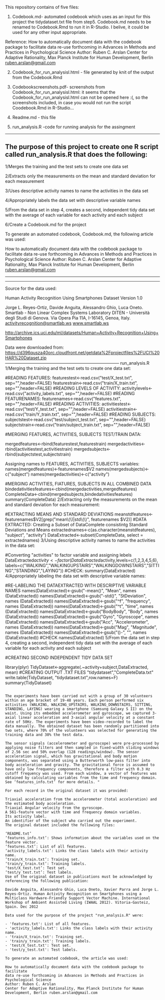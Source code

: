 This repository contains of five files:

1. Codebook.md- automated codebook which uses as an input for this project the tidydataset.txt file from step5.
Codebook.md needs to be renamed to Codebook.Rmd to run it in R-Studio. I belive, it could be used for any other input appropriate.

Reference: How to automatically document data with the codebook package to facilitate data re-use forthcoming in Advances in Methods and Practices in Psychological Science Author: Ruben C. Arslan Center for Adaptive Rationality, Max Planck Institute for Human Development, Berlin ruben.arslan@gmail.com

2. Codebook_for_run_analysisl.html - file generated by knit of the output from the Codebook.Rmd

3. Codebookscreenshots.pdf- screenshots from  Codebook_for_run_analysisl.html: it seems that the Codebook_for_run_analysisl.html
can not be opened here :(, so the screenshots included, in case you would not run the script Coodebook.Rmd in R-Studio... 

4. Readme.md - this file 

5. run_analysis.R -code for running  analysis for  the assingment 
----------------------------------------------------------------------------------------------


The purpose of this project to create one R script called run_analysis.R that does the following:
-------------------------------------------------------------------------------------------------

1/Merges the training and the test sets to create one data set

2/Extracts only the measurements on the mean and standard deviation for each measurement

3/Uses descriptive activity names to name the activities in the data set

4/Appropriately labels the data set with descriptive variable names

5/From the data set in step 4, creates a second, independent tidy data set with the average of each variable for each activity and each subject

6/Create a Codebook.md for the project

To generate an automated codebook,  Codebook.md, the following article was used:

How to automatically document data with the codebook package to facilitate
data re-use forthcoming in Advances in Methods and Practices in Psychological Science
Author: Ruben C. Arslan
Center for Adaptive Rationality, Max Planck Institute for Human Development, Berlin ruben.arslan@gmail.com 

--------------------------------------------------------------------------------------------------------
--------------------------------------------------------------------------------------------------------
Source for the data used:

Human Activity Recognition Using Smartphones Dataset
Version 1.0
 
Jorge L. Reyes-Ortiz, Davide Anguita, Alessandro Ghio, Luca Oneto.
Smartlab - Non Linear Complex Systems Laboratory
DITEN - Università degli Studi di Genova.
Via Opera Pia 11A, I-16145, Genoa, Italy.
activityrecognition@smartlab.ws
www.smartlab.ws

http://archive.ics.uci.edu/ml/datasets/Human+Activity+Recognition+Using+Smartphones

Data were downloaded from:
https://d396qusza40orc.cloudfront.net/getdata%2Fprojectfiles%2FUCI%20HAR%20Dataset.zip
——————————————————————————–
                  run_analysis.R
1/Merging the training and the test sets to create one data set:

#READING FEATURES:
featurestest<-read.csv("test/X_test.txt", sep="",header=FALSE) 
featurestrain<-read.csv("train/X_train.txt", sep="",header=FALSE)
#READING LEVELS OF ACTIVITY:
activitylevels<-read.csv("activity_labels.txt", sep="",header=FALSE) 
#READING FEATURENAMES:
featurenames<-read.csv("features.txt", sep="",header=FALSE)
#READING ACTIVITIES:
activitiestest<-read.csv("test/Y_test.txt", sep="",header=FALSE) 
activitiestrain<-read.csv("train/Y_train.txt", sep="",header=FALSE)
#READING SUBJECTS:
subjectstest<-read.csv("test/subject_test.txt", sep="",header=FALSE) 
subjectstrain<-read.csv("train/subject_train.txt", sep="",header=FALSE)

#MERGING FEATURES, ACTIVITIES, SUBJECTS TEST/TRAIN DATA:

mergedfeatures<-rbind(featurestest,featurestrain)
mergedactivities<-rbind(activitiestest,activitiestrain)
mergedsubjects<-rbind(subjectstest,subjectstrain)
  
Assigning names to FEATURES, ACTIVITIES, SUBJECTS variables:
names(mergedfeatures)<-featurenames$V2
names(mergedsubjects)<-c("subject")
names(mergedactivities)<-c("activity")
  
#MERGING ACTIVITIES, FIATURES, SUBJECTS IN ALL COMBINED DATA 
bindedativitiesfeatures<-cbind(mergedactivities,mergedfeatures)
CompleteData<-cbind(mergedsubjects,bindedativitiesfeatures)
summary(CompleteData) 
2/Extracting only the measurements on the mean and standard deviation for each measurement:

#EXTRACTING MEANS AND STANDARD DEVIATIONS
meanstdfeatures<- featurenames$V2[grep("mean\\(\\)|std\\(\\)", featurenames $V2)]
#DATA EXTRACTED: Creating a Subset of DataComplete consistintg Standard Deviations and Means
extractednames<-c(as.character(meanstdfeatures), "subject", "activity")
DataExtracted<-subset(CompleteData, select = extractednames)
3/Using descriptive activity names to name the activities in the data set:

#Converting "activities" to factor variable and assigning lebels
DataExtracted$activity<-factor(DataExtracted$activity,levels=c(1,2,3,4,5,6),
labels=c("WALKING","WALKINGUPSTAIRS","WALKINGDOWNSTAIRS","SITTING","STANDING","LAYING")) 
#CHECK:
summary(DataExtracted)
4/Appropriately labeling the data set with descriptive variable names:

#RE-LABELING THE DATAEXTRACTED WITH DESCRIPTIVE VARIABLE NAMES
names(DataExtracted)<-gsub("-mean()", "Mean", names (DataExtracted))
names(DataExtracted)<-gsub("-std()", "StDeviation", names (DataExtracted))
names(DataExtracted)<-gsub("^f", "frequency", names (DataExtracted))
names(DataExtracted)<-gsub("^t", "time", names (DataExtracted))
names(DataExtracted)<-gsub("BodyBody", "Body", names (DataExtracted))
names(DataExtracted)<-gsub("Gyro", "Gyroscope", names (DataExtracted))
names(DataExtracted)<-gsub("Acc", "Accelerometer", names (DataExtracted))
names(DataExtracted)<-gsub("Mag", "Magnitude", names (DataExtracted))
names(DataExtracted)<-gsub("()-", "", names (DataExtracted))
#CHECK
names(DataExtracted)
5/From the data set in step 4, creating a second, independent tidy data set with the average of each variable for each activity and each subject

#CREATING SECOND INDEPENDENT TIDY DATA SET 
 
library(plyr)
TidyDataset<-aggregate(.~activity+subject,DataExtracted, mean)
#CREATING OUTPUT .TXT FILES "tidydataset","CompleteData.txt"
write.table(TidyDataset, "tidydataset.txt",row.names=F)
summary(TidyDataset)
```Description of data used(citing from README.TXT): "Human Activity Recognition Using Smartphones Dataset Version 1.0 ================================================================== Jorge L. Reyes-Ortiz, Davide Anguita, Alessandro Ghio, Luca Oneto. Smartlab - Non Linear Complex Systems Laboratory DITEN - Università degli Studi di Genova. Via Opera Pia 11A, I-16145, Genoa, Italy. activityrecognition@smartlab.ws www.smartlab.ws ==================================================================

The experiments have been carried out with a group of 30 volunteers within an age bracket of 19-48 years. Each person performed six activities (WALKING, WALKING_UPSTAIRS, WALKING_DOWNSTAIRS, SITTING, STANDING, LAYING) wearing a smartphone (Samsung Galaxy S II) on the waist. Using its embedded accelerometer and gyroscope, we captured 3-axial linear acceleration and 3-axial angular velocity at a constant rate of 50Hz. The experiments have been video-recorded to label the data manually. The obtained dataset has been randomly partitioned into two sets, where 70% of the volunteers was selected for generating the training data and 30% the test data.

The sensor signals (accelerometer and gyroscope) were pre-processed by applying noise filters and then sampled in fixed-width sliding windows of 2.56 sec and 50% overlap (128 readings/window). The sensor acceleration signal, which has gravitational and body motion components, was separated using a Butterworth low-pass filter into body acceleration and gravity. The gravitational force is assumed to have only low frequency components, therefore a filter with 0.3 Hz cutoff frequency was used. From each window, a vector of features was obtained by calculating variables from the time and frequency domain. See ‘features_info.txt’ for more details. "

For each record in the original dataset it was provided:

Triaxial acceleration from the accelerometer (total acceleration) and the estimated body acceleration.
Triaxial Angular velocity from the gyroscope.
A 561-feature vector with time and frequency domain variables.
Its activity label.
An identifier of the subject who carried out the experiment.
The original dataset included the following files:

‘README.txt’
‘features_info.txt’: Shows information about the variables used on the feature vector.
‘features.txt’: List of all features.
‘activity_labels.txt’: Links the class labels with their activity name.
‘train/X_train.txt’: Training set.
‘train/y_train.txt’: Training labels.
‘test/X_test.txt’: Test set.
‘test/y_test.txt’: Test labels.
Use of the original dataset in publications must be acknowledged by referencing the following publication:

Davide Anguita, Alessandro Ghio, Luca Oneto, Xavier Parra and Jorge L. Reyes-Ortiz. Human Activity Recognition on Smartphones using a Multiclass Hardware-Friendly Support Vector Machine. International Workshop of Ambient Assisted Living (IWAAL 2012). Vitoria-Gasteiz, Spain. Dec 2012

Data used for the purpose of the project "run_analysis.R" were:

- 'features.txt': List of all features.
- 'activity_labels.txt': Links the class labels with their activity name.
- 'train/X_train.txt': Training set.
- 'train/y_train.txt': Training labels.
- 'test/X_test.txt': Test set.
- 'test/y_test.txt': Test labels.

To generate an automated codebook, the article was used:

How to automatically document data with the codebook package to facilitate
data re-use forthcoming in Advances in Methods and Practices in Psychological Science
Author: Ruben C. Arslan
Center for Adaptive Rationality, Max Planck Institute for Human Development, Berlin ruben.arslan@gmail.com 
